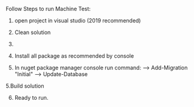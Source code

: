 Follow Steps to run Machine Test:

1. open project in visual studio (2019 recommended)



3. Clean solution 
4. 
5. Install all package as recommended by console


6. In nuget package manager console run command: 
    --> Add-Migration "Initial"
    --> Update-Database
    
    
5.Build solution 


6. Ready to run.
